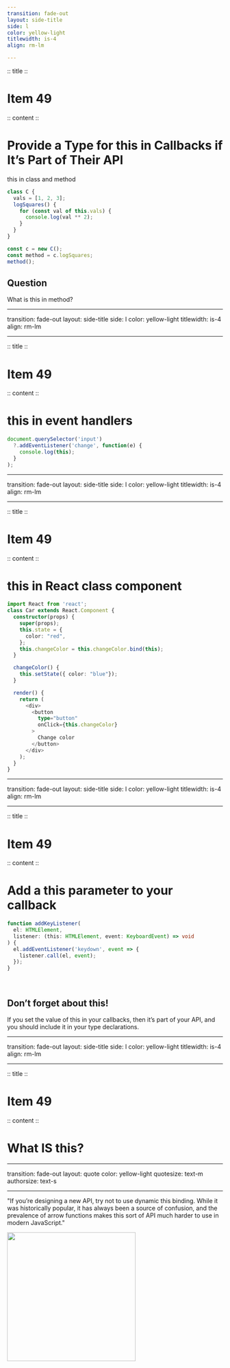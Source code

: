 ```yaml
---
transition: fade-out
layout: side-title
side: l
color: yellow-light
titlewidth: is-4
align: rm-lm

---
```

:: title ::

# Item 49

<UsagiItem2e text="Item 69 (2e)"/>

:: content ::

# Provide a Type for this in Callbacks if It’s Part of Their API

this in class and method

```ts {monaco-run} {autorun:false}  
class C {
  vals = [1, 2, 3];
  logSquares() {
    for (const val of this.vals) {
      console.log(val ** 2);
    }
  }
}

const c = new C();
const method = c.logSquares;
method();
```

<v-click>
<h2>Question</h2>
What is this in method?
</v-click>

---
transition: fade-out
layout: side-title
side: l
color: yellow-light
titlewidth: is-4
align: rm-lm

---
:: title ::

# Item 49

<UsagiItem2e text="Item 69 (2e)"/>

:: content ::

# this in event handlers

```ts {monaco}
document.querySelector('input')
  ?.addEventListener('change', function(e) {
    console.log(this);
  }
);
```

---
transition: fade-out
layout: side-title
side: l
color: yellow-light
titlewidth: is-4
align: rm-lm

---
:: title ::

# Item 49

<UsagiItem2e text="Item 69 (2e)"/>

:: content ::

# this in React class component

```ts {monaco}
import React from 'react';
class Car extends React.Component {
  constructor(props) {
    super(props);
    this.state = {
      color: "red",
    };
    this.changeColor = this.changeColor.bind(this);
  }

  changeColor() {
    this.setState({ color: "blue"});
  }

  render() {
    return (
      <div>
        <button
          type="button"
          onClick={this.changeColor}
        >
          Change color
        </button>
      </div>
    );
  }
}
```

---
transition: fade-out
layout: side-title
side: l
color: yellow-light
titlewidth: is-4
align: rm-lm

---
:: title ::

# Item 49

<UsagiItem2e text="Item 69 (2e)"/>

:: content ::

# Add a this parameter to your callback

```ts {monaco}
function addKeyListener(
  el: HTMLElement,
  listener: (this: HTMLElement, event: KeyboardEvent) => void
) {
  el.addEventListener('keydown', event => {
    listener.call(el, event);
  });
}
```
<br />

<v-click>
<h2>Don’t forget about this!</h2>
If you set the value of this in your callbacks, then it’s part of your API, and you should include it in your type declarations.
</v-click>

---
transition: fade-out
layout: side-title
side: l
color: yellow-light
titlewidth: is-4
align: rm-lm

---
:: title ::

# Item 49

<UsagiItem2e text="Item 69 (2e)"/>

:: content ::

# What IS this?

<Youtube id="yV53mkoOW1E" width="550px" height="300px"/>


---
transition: fade-out
layout: quote
color: yellow-light
quotesize: text-m
authorsize: text-s

---

"If you’re designing a new API, try not to use dynamic this binding. While it was historically popular, it has always been a source of confusion, and the prevalence of arrow functions makes this sort of API much harder to use in modern JavaScript."

<div class="flex justify-center mt-8">
  <img src="/images/ChikawaDraw.png" width="300px" />
  <style>
    .quote_author {
      font-size: 32px;
      font-weight: bold;
    }
    .slidev-layout.quote {
      padding-left: 3.5rem;
    }
  </style>
</div>
